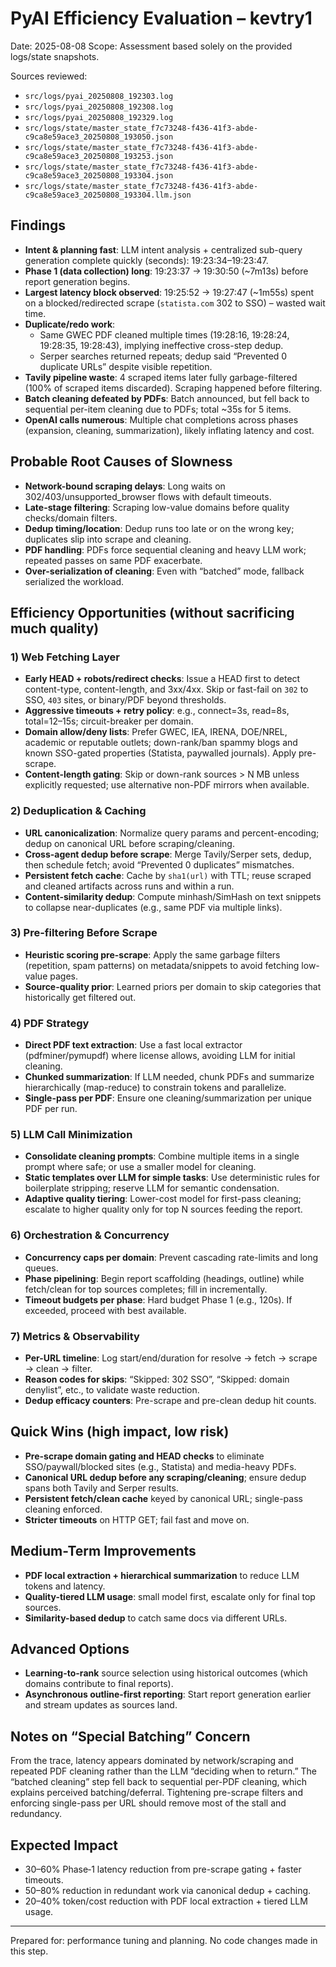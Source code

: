 # PyAI Efficiency Evaluation – kevtry1

Date: 2025-08-08
Scope: Assessment based solely on the provided logs/state snapshots.

Sources reviewed:
- `src/logs/pyai_20250808_192303.log`
- `src/logs/pyai_20250808_192308.log`
- `src/logs/pyai_20250808_192329.log`
- `src/logs/state/master_state_f7c73248-f436-41f3-abde-c9ca8e59ace3_20250808_193050.json`
- `src/logs/state/master_state_f7c73248-f436-41f3-abde-c9ca8e59ace3_20250808_193253.json`
- `src/logs/state/master_state_f7c73248-f436-41f3-abde-c9ca8e59ace3_20250808_193304.json`
- `src/logs/state/master_state_f7c73248-f436-41f3-abde-c9ca8e59ace3_20250808_193304.llm.json`

## Findings
- **Intent & planning fast**: LLM intent analysis + centralized sub-query generation complete quickly (seconds): 19:23:34–19:23:47.
- **Phase 1 (data collection) long**: 19:23:37 → 19:30:50 (~7m13s) before report generation begins.
- **Largest latency block observed**: 19:25:52 → 19:27:47 (~1m55s) spent on a blocked/redirected scrape (`statista.com` 302 to SSO) – wasted wait time.
- **Duplicate/redo work**:
  - Same GWEC PDF cleaned multiple times (19:28:16, 19:28:24, 19:28:35, 19:28:43), implying ineffective cross-step dedup.
  - Serper searches returned repeats; dedup said “Prevented 0 duplicate URLs” despite visible repetition.
- **Tavily pipeline waste**: 4 scraped items later fully garbage-filtered (100% of scraped items discarded). Scraping happened before filtering.
- **Batch cleaning defeated by PDFs**: Batch announced, but fell back to sequential per-item cleaning due to PDFs; total ~35s for 5 items.
- **OpenAI calls numerous**: Multiple chat completions across phases (expansion, cleaning, summarization), likely inflating latency and cost.

## Probable Root Causes of Slowness
- **Network-bound scraping delays**: Long waits on 302/403/unsupported_browser flows with default timeouts.
- **Late-stage filtering**: Scraping low-value domains before quality checks/domain filters.
- **Dedup timing/location**: Dedup runs too late or on the wrong key; duplicates slip into scrape and cleaning.
- **PDF handling**: PDFs force sequential cleaning and heavy LLM work; repeated passes on same PDF exacerbate.
- **Over-serialization of cleaning**: Even with “batched” mode, fallback serialized the workload.

## Efficiency Opportunities (without sacrificing much quality)

### 1) Web Fetching Layer
- **Early HEAD + robots/redirect checks**: Issue a HEAD first to detect content-type, content-length, and 3xx/4xx. Skip or fast-fail on `302` to SSO, `403` sites, or binary/PDF beyond thresholds.
- **Aggressive timeouts + retry policy**: e.g., connect=3s, read=8s, total=12–15s; circuit-breaker per domain.
- **Domain allow/deny lists**: Prefer GWEC, IEA, IRENA, DOE/NREL, academic or reputable outlets; down-rank/ban spammy blogs and known SSO-gated properties (Statista, paywalled journals). Apply pre-scrape.
- **Content-length gating**: Skip or down-rank sources > N MB unless explicitly requested; use alternative non-PDF mirrors when available.

### 2) Deduplication & Caching
- **URL canonicalization**: Normalize query params and percent-encoding; dedup on canonical URL before scraping/cleaning.
- **Cross-agent dedup before scrape**: Merge Tavily/Serper sets, dedup, then schedule fetch; avoid “Prevented 0 duplicates” mismatches.
- **Persistent fetch cache**: Cache by `sha1(url)` with TTL; reuse scraped and cleaned artifacts across runs and within a run.
- **Content-similarity dedup**: Compute minhash/SimHash on text snippets to collapse near-duplicates (e.g., same PDF via multiple links).

### 3) Pre-filtering Before Scrape
- **Heuristic scoring pre-scrape**: Apply the same garbage filters (repetition, spam patterns) on metadata/snippets to avoid fetching low-value pages.
- **Source-quality prior**: Learned priors per domain to skip categories that historically get filtered out.

### 4) PDF Strategy
- **Direct PDF text extraction**: Use a fast local extractor (pdfminer/pymupdf) where license allows, avoiding LLM for initial cleaning.
- **Chunked summarization**: If LLM needed, chunk PDFs and summarize hierarchically (map-reduce) to constrain tokens and parallelize.
- **Single-pass per PDF**: Ensure one cleaning/summarization per unique PDF per run.

### 5) LLM Call Minimization
- **Consolidate cleaning prompts**: Combine multiple items in a single prompt where safe; or use a smaller model for cleaning.
- **Static templates over LLM for simple tasks**: Use deterministic rules for boilerplate stripping; reserve LLM for semantic condensation.
- **Adaptive quality tiering**: Lower-cost model for first-pass cleaning; escalate to higher quality only for top N sources feeding the report.

### 6) Orchestration & Concurrency
- **Concurrency caps per domain**: Prevent cascading rate-limits and long queues.
- **Phase pipelining**: Begin report scaffolding (headings, outline) while fetch/clean for top sources completes; fill in incrementally.
- **Timeout budgets per phase**: Hard budget Phase 1 (e.g., 120s). If exceeded, proceed with best available.

### 7) Metrics & Observability
- **Per-URL timeline**: Log start/end/duration for resolve → fetch → scrape → clean → filter.
- **Reason codes for skips**: “Skipped: 302 SSO”, “Skipped: domain denylist”, etc., to validate waste reduction.
- **Dedup efficacy counters**: Pre-scrape and pre-clean dedup hit counts.

## Quick Wins (high impact, low risk)
- **Pre-scrape domain gating and HEAD checks** to eliminate SSO/paywall/blocked sites (e.g., Statista) and media-heavy PDFs.
- **Canonical URL dedup before any scraping/cleaning**; ensure dedup spans both Tavily and Serper results.
- **Persistent fetch/clean cache** keyed by canonical URL; single-pass cleaning enforced.
- **Stricter timeouts** on HTTP GET; fail fast and move on.

## Medium-Term Improvements
- **PDF local extraction + hierarchical summarization** to reduce LLM tokens and latency.
- **Quality-tiered LLM usage**: small model first, escalate only for final top sources.
- **Similarity-based dedup** to catch same docs via different URLs.

## Advanced Options
- **Learning-to-rank** source selection using historical outcomes (which domains contribute to final reports).
- **Asynchronous outline-first reporting**: Start report generation earlier and stream updates as sources land.

## Notes on “Special Batching” Concern
From the trace, latency appears dominated by network/scraping and repeated PDF cleaning rather than the LLM “deciding when to return.” The “batched cleaning” step fell back to sequential per-PDF cleaning, which explains perceived batching/deferral. Tightening pre-scrape filters and enforcing single-pass per URL should remove most of the stall and redundancy.

## Expected Impact
- 30–60% Phase‑1 latency reduction from pre-scrape gating + faster timeouts.
- 50–80% reduction in redundant work via canonical dedup + caching.
- 20–40% token/cost reduction with PDF local extraction + tiered LLM usage.

---
Prepared for: performance tuning and planning. No code changes made in this step.
